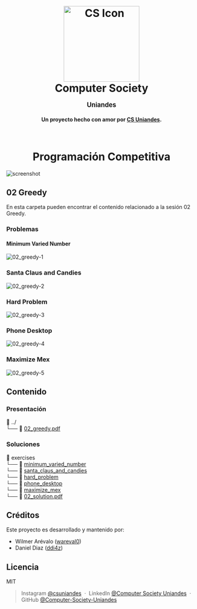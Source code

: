 <h1 align="center">
  <br>
  <a href="http://www.amitmerchant.com/electron-markdownify"><img src="https://github.com/user-attachments/assets/3318bcb7-2eb2-4d11-9a40-6b7017cfbf94" alt="CS Icon" width="200"></a>
  <br>
  Computer Society
  <p style="font-size:0.6em">Uniandes</p> 
</h1>

<h4 align="center">Un proyecto hecho con amor por <a href="https://www.linkedin.com/in/computer-society-uniandes-ba1071331/" target="_blank">CS Uniandes</a>.</h4>

<h1 align="center">
  <br>
  Programación Competitiva
</h1>

![screenshot](https://github.com/user-attachments/assets/5eac8ecc-5d36-4eb9-8576-3a3a1b64c91b)

## 02 Greedy
En esta carpeta pueden encontrar el contenido relacionado a la sesión 02 Greedy.

### Problemas
#### Minimum Varied Number
![02_greedy-1](https://github.com/user-attachments/assets/b1002043-9288-4fda-8e5e-10fad084bd79)

### Santa Claus and Candies
![02_greedy-2](https://github.com/user-attachments/assets/a846ad2c-083c-4077-b45f-aa42b41a599d)

### Hard Problem
![02_greedy-3](https://github.com/user-attachments/assets/da2162a6-b21f-4017-ac15-b0850d8c5dd5)

### Phone Desktop
![02_greedy-4](https://github.com/user-attachments/assets/200e48ef-5888-4efd-855d-166c7ce5b8b2)

### Maximize Mex
![02_greedy-5](https://github.com/user-attachments/assets/4c93b0e3-9225-4936-bb99-a0fcfc79d910)

## Contenido
### Presentación
📂 ../  
└── 📄 [02_greedy.pdf](https://github.com/Computer-Society-Uniandes/Competitive-Programming/blob/main/content/02_greedy/02_greedy.pdf)

### Soluciones
📂 exercises  
└── 📂 [minimum_varied_number](https://github.com/Computer-Society-Uniandes/Competitive-Programming/tree/main/content/02_greedy/exercises/minimum_varied_number)  
└── 📂 [santa_claus_and_candies](https://github.com/Computer-Society-Uniandes/Competitive-Programming/tree/main/content/02_greedy/exercises/santa_claus_and_candies)  
└── 📂 [hard_problem](https://github.com/Computer-Society-Uniandes/Competitive-Programming/tree/main/content/02_greedy/exercises/hard_problem)  
└── 📂 [phone_desktop](https://github.com/Computer-Society-Uniandes/Competitive-Programming/tree/main/content/02_greedy/exercises/phone_desktop)  
└── 📂 [maximize_mex](https://github.com/Computer-Society-Uniandes/Competitive-Programming/tree/main/content/02_greedy/exercises/maximize_mex)  
└── 📄 [02_solution.pdf](https://github.com/Computer-Society-Uniandes/Competitive-Programming/blob/main/content/02_greedy/exercises/02_solution.pdf) 

## Créditos
Este proyecto es desarrollado y mantenido por:
- Wilmer Arévalo ([wareval0](https://github.com/wareval0))
- Daniel Diaz ([ddi4z](https://github.com/ddi4z))

## Licencia
MIT

> Instagram [@csuniandes](https://www.instagram.com/csuniandes?utm_source=ig_web_button_share_sheet&igsh=ZDNlZDc0MzIxNw==) &nbsp;&middot;&nbsp;
> LinkedIn [@Computer Society Uniandes](https://www.linkedin.com/in/computer-society-uniandes-ba1071331/) &nbsp;&middot;&nbsp;
> GitHub [@Computer-Society-Uniandes](https://github.com/Computer-Society-Uniandes)
